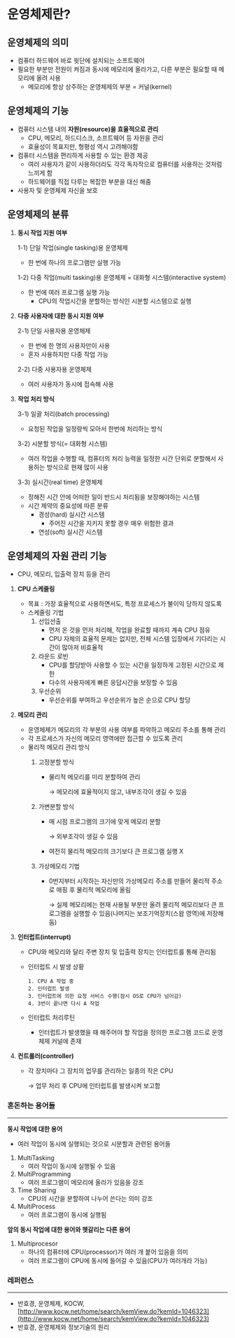 # 운영체제란?


## 운영체제의 의미

- 컴퓨터 하드웨어 바로 윗단에 설치되는 소프트웨어
- 필요한 부분만 전원이 켜짐과 동시에 메모리에 올라가고, 다른 부분은 필요할 때 메모리에 올려 사용
    - 메모리에 항상 상주하는 운영체제의 부분 = 커널(kernel)

## 운영체제의 기능

- 컴퓨터 시스템 내의 **자원(resource)을 효율적으로 관리**
    - CPU, 메모리, 하드디스크, 소프트웨어 등 자원을 관리
    - 효율성이 목표지만, 형평성 역시 고려해야함
- 컴퓨터 시스템을 편리하게 사용할 수 있는 환경 제공
    - 여러 사용자가 같이 사용하더라도 각각 독자작으로 컴퓨터를 사용하는 것처럼 느끼게 함
    - 하드웨어를 직접 다루는 복잡한 부분을 대신 해줌
- 사용자 및 운영체제 자신을 보호

## 운영체제의 분류

1. **동시 작업 지원 여부**
    
    1-1) 단일 작업(single tasking)용 운영체제
    
    - 한 번에 하나의 프로그램만 실행 가능
    
    1-2) 다중 작업(multi tasking)용 운영체제 = 대화형 시스템(interactive system)
    
    - 한 번에 여러 프로그램 실행 가능
        - CPU의 작업시간을 분할하는 방식인 시분할 시스템으로 실행
2. **다중 사용자에 대한 동시 지원 여부**
    
    2-1) 단일 사용자용 운영체제
    
    - 한 번에 한 명의 사용자만이 사용
    - 혼자 사용하지만 다중 작업 가능
    
    2-2) 다중 사용자용 운영체제
    
    - 여러 사용자가 동시에 접속해 사용
3. **작업 처리 방식**
    
    3-1) 일괄 처리(batch processing)
    
    - 요청된 작업을 일정량씩 모아서 한번에 처리하는 방식
    
    3-2) 시분할 방식(= 대화형 시스템)
    
    - 여러 작업을 수행할 때, 컴퓨터의 처리 능력을 일정한 시간 단위로 분할해서 사용하는 방식으로 현재 많이 사용
    
    3-3) 실시간(real time) 운영체제
    
    - 정해진 시간 안에 어떠한 일이 반드시 처리됨을 보장해야하는 시스템
    - 시간 제약의 중요성에 따른 분류
        - 경성(hard) 실시간 시스템
            - 주어진 시간을 지키지 못할 경우 매우 위험한 결과
        - 연성(soft) 실시간 시스템

## 운영체제의 자원 관리 기능

- CPU, 메모리, 입출력 장치 등을 관리
1. **CPU 스케줄링**
    - 목표 : 가장 효율적으로 사용하면서도, 특정 프로세스가 불이익 당하지 않도록
    - 스케줄링 기법
        1. 선입선출
            - 먼저 온 것을 먼저 처리해, 작업을 완료할 때까지 계속 CPU 점유
            - CPU 자체의 효율적 문제는 없지만, 전체 시스템 입장에서 기다리는 시간이 많아져 비효율적
        2. 라운드 로빈
            - CPU를 할당받아 사용할 수 있는 시간을 일정하게 고정된 시간으로 제한
            - 다수의 사용자에게 빠른 응답시간을 보장할 수 있음
        3. 우선순위
            - 우선순위를 부여하고 우선순위가 높은 순으로 CPU 할당
2. **메모리 관리**
    - 운영체제가 메모리의 각 부분의 사용 여부를 파악하고 메모리 주소를 통해 관리
    - 각 프로세스가 자신의 메모리 영역에만 접근할 수 있도록 관리
    - 물리적 메모리 관리 방식
        1. 고정분할 방식
            - 물리적 메모리를 미리 분할하여 관리
                
                → 메모리에 효율적이지 않고, 내부조각이 생길 수 있음
                
        2. 가변분할 방식
            - 매 시점 프로그램의 크기에 맞게 메모리 분할
                
                → 외부조각이 생길 수 있음
                
            - 여전히 물리적 메모리의 크기보다 큰 프로그램 실행 X
        3. 가상메모리 기법
            - 0번지부터 시작하는 자신만의 가상메모리 주소를 만들어 물리적 주소로 매핑 후 물리적 메모리에 올림
                
                → 실제 메모리에는 현재 사용될 부분만 올려 물리적 메모리보다 큰 프로그램을 실행할 수 있음(나머지는 보조기억장치(스왑 영역)에 저장해둠)
                
3. **인터럽트(interrupt)**
    - CPU와 메모리와 달리 주변 장치 및 입출력 장치는 인터럽트를 통해 관리됨
    - 인터럽트 시 발생 상황
        
        ```
        1. CPU A 작업 중
        2. 인터럽트 발생
        3. 인터럽트에 의한 요청 서비스 수행(잠시 OS로 CPU가 넘어감)
        4. 3번이 끝나면 다시 A 작업
        ```
        
    - 인터럽트 처리루틴
        - 인터럽트가 발생했을 때 해주어야 할 작업을 정의한 프로그램 코드로 운영체제 커널에 존재
4. **컨트롤러(controller)**
    - 각 장치마다 그 장치의 업무를 관리하는 일종의 작은 CPU
        
        → 업무 처리 후 CPU에 인터럽트를 발생시켜 보고함
        

### 혼돈하는 용어들

---

**동시 작업에 대한 용어**

- 여러 작업이 동시에 실행되는 것으로 시분할과 관련된 용어들
1. MultiTasking
    - 여러 작업이 동시에 실행될 수 있음
2. MultiProgramming
    - 여러 프로그램이 메모리에 올라가 있음을 강조
3. Time Sharing
    - CPU의 시간을 분할하여 나누어 쓴다는 의미 강조
4. MultiProcess
    - 여러 프로그램이 동시에 실행됨

**앞의 동시 작업에 대한 용어와 헷갈리는 다른 용어**

1. Multiprocesor
    - 하나의 컴퓨터에 CPU(processor)가 여러 개 붙어 있음을 의미
    - 여러 프로그램이 CPU에 동시에 들어갈 수 있음(CPU가 여러개라 가능)

### 레퍼런스

---

- 반효경, 운영체제, KOCW, [http://www.kocw.net/home/search/kemView.do?kemId=1046323](http://www.kocw.net/home/search/kemView.do?kemId=1046323)
- 반효경, 운영체제와 정보기술의 원리

